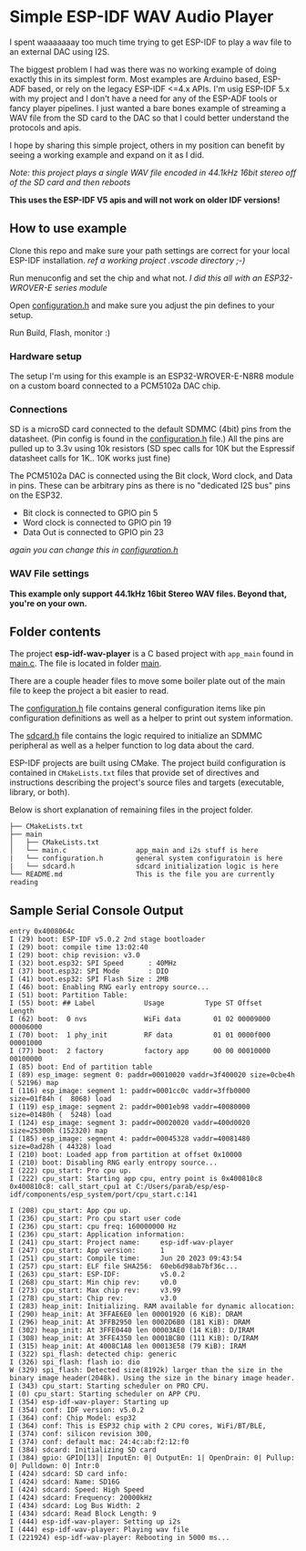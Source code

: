 # Simple ESP-IDF WAV Audio Player

I spent waaaaaaay too much time trying to get ESP-IDF to play a wav file to an external DAC using I2S.

The biggest problem I had was there was no working example of doing exactly this in its simplest form. Most examples are Arduino based, ESP-ADF based, or rely on the legacy ESP-IDF <=4.x APIs. I'm usig ESP-IDF 5.x with my project and I don't have a need for any of the ESP-ADF tools or fancy player pipelines. I just wanted a bare bones example of streaming a WAV file from the SD card to the DAC so that I could better understand the protocols and apis.

I hope by sharing this simple project, others in my position can benefit by seeing a working example and expand on it as I did.

_Note: this project plays a single WAV file encoded in 44.1kHz 16bit stereo off of the SD card and then reboots_

**This uses the ESP-IDF V5 apis and will not work on older IDF versions!**

## How to use example

Clone this repo and make sure your path settings are correct for your local ESP-IDF installation. _ref a working project .vscode directory ;-)_

Run menuconfig and set the chip and what not. _I did this all with an ESP32-WROVER-E series module_

Open [configuration.h](main/configuration.h) and make sure you adjust the pin defines to your setup.

Run Build, Flash, monitor :)

### Hardware setup

The setup I'm using for this example is an ESP32-WROVER-E-N8R8 module on a custom board connected to a PCM5102a DAC chip.

### Connections

SD is a microSD card connected to the default SDMMC (4bit) pins from the datasheet. (Pin config is found in the [configuration.h](main/configuration.h) file.)
All the pins are pulled up to 3.3v using 10k resistors (SD spec calls for 10K but the Espressif datasheet calls for 1K.. 10K works just fine)

The PCM5102a DAC is connected using the Bit clock, Word clock, and Data in pins.
These can be arbitrary pins as there is no "dedicated I2S bus" pins on the ESP32.

- Bit clock is connected to GPIO pin 5
- Word clock is connected to GPIO pin 19
- Data Out is connected to GPIO pin 23

_again you can change this in [configuration.h](main/configuration.h)_

### WAV File settings

**This example only support 44.1kHz 16bit Stereo WAV files. Beyond that, you're on your own.**

## Folder contents

The project **esp-idf-wav-player** is a C based project with `app_main` found in [main.c](main/main.c). The file is located in folder [main](main).

There are a couple header files to move some boiler plate out of the main file to keep the project a bit easier to read.

The [configuration.h](main/configuration.h) file contains general configuration items like pin configuration definitions as well as a helper to print out system information.

The [sdcard.h](main/sdcard.h) file contains the logic required to initialize an SDMMC peripheral as well as a helper function to log data about the card.

ESP-IDF projects are built using CMake. The project build configuration is contained in `CMakeLists.txt`
files that provide set of directives and instructions describing the project's source files and targets
(executable, library, or both).

Below is short explanation of remaining files in the project folder.

```
├── CMakeLists.txt
├── main
│   ├── CMakeLists.txt
│   └── main.c                 app_main and i2s stuff is here
|   └── configuration.h        general system configuratoin is here
|   └── sdcard.h               sdcard initialization logic is here
└── README.md                  This is the file you are currently reading
```

## Sample Serial Console Output

```
entry 0x4008064c
I (29) boot: ESP-IDF v5.0.2 2nd stage bootloader
I (29) boot: compile time 13:02:40
I (29) boot: chip revision: v3.0
I (32) boot.esp32: SPI Speed      : 40MHz
I (37) boot.esp32: SPI Mode       : DIO
I (41) boot.esp32: SPI Flash Size : 2MB
I (46) boot: Enabling RNG early entropy source...
I (51) boot: Partition Table:
I (55) boot: ## Label            Usage          Type ST Offset   Length
I (62) boot:  0 nvs              WiFi data        01 02 00009000 00006000
I (70) boot:  1 phy_init         RF data          01 01 0000f000 00001000
I (77) boot:  2 factory          factory app      00 00 00010000 00100000
I (85) boot: End of partition table
I (89) esp_image: segment 0: paddr=00010020 vaddr=3f400020 size=0cbe4h ( 52196) map
I (116) esp_image: segment 1: paddr=0001cc0c vaddr=3ffb0000 size=01f84h (  8068) load
I (119) esp_image: segment 2: paddr=0001eb98 vaddr=40080000 size=01480h (  5248) load
I (124) esp_image: segment 3: paddr=00020020 vaddr=400d0020 size=25300h (152320) map
I (185) esp_image: segment 4: paddr=00045328 vaddr=40081480 size=0ad28h ( 44328) load
I (210) boot: Loaded app from partition at offset 0x10000
I (210) boot: Disabling RNG early entropy source...
I (222) cpu_start: Pro cpu up.
I (222) cpu_start: Starting app cpu, entry point is 0x400810c8
0x400810c8: call_start_cpu1 at C:/Users/parab/esp/esp-idf/components/esp_system/port/cpu_start.c:141

I (208) cpu_start: App cpu up.
I (236) cpu_start: Pro cpu start user code
I (236) cpu_start: cpu freq: 160000000 Hz
I (236) cpu_start: Application information:
I (241) cpu_start: Project name:     esp-idf-wav-player
I (247) cpu_start: App version:      1
I (251) cpu_start: Compile time:     Jun 20 2023 09:43:54
I (257) cpu_start: ELF file SHA256:  60eb6d98ab7bf36c...
I (263) cpu_start: ESP-IDF:          v5.0.2
I (268) cpu_start: Min chip rev:     v0.0
I (273) cpu_start: Max chip rev:     v3.99
I (278) cpu_start: Chip rev:         v3.0
I (283) heap_init: Initializing. RAM available for dynamic allocation:
I (290) heap_init: At 3FFAE6E0 len 00001920 (6 KiB): DRAM
I (296) heap_init: At 3FFB2950 len 0002D6B0 (181 KiB): DRAM
I (302) heap_init: At 3FFE0440 len 00003AE0 (14 KiB): D/IRAM
I (308) heap_init: At 3FFE4350 len 0001BCB0 (111 KiB): D/IRAM
I (315) heap_init: At 4008C1A8 len 00013E58 (79 KiB): IRAM
I (322) spi_flash: detected chip: generic
I (326) spi_flash: flash io: dio
W (329) spi_flash: Detected size(8192k) larger than the size in the binary image header(2048k). Using the size in the binary image header.
I (343) cpu_start: Starting scheduler on PRO CPU.
I (0) cpu_start: Starting scheduler on APP CPU.
I (354) esp-idf-wav-player: Starting up
I (354) conf: IDF version: v5.0.2
I (364) conf: Chip Model: esp32
I (364) conf: This is ESP32 chip with 2 CPU cores, WiFi/BT/BLE,
I (374) conf: silicon revision 300,
I (374) conf: default mac: 24:4c:ab:f2:12:f0
I (384) sdcard: Initializing SD card
I (384) gpio: GPIO[13]| InputEn: 0| OutputEn: 1| OpenDrain: 0| Pullup: 0| Pulldown: 0| Intr:0
I (424) sdcard: SD card info:
I (424) sdcard: Name: SD16G
I (424) sdcard: Speed: High Speed
I (424) sdcard: Frequency: 20000kHz
I (434) sdcard: Log Bus Width: 2
I (434) sdcard: Read Block Length: 9
I (444) esp-idf-wav-player: Setting up i2s
I (444) esp-idf-wav-player: Playing wav file
I (221924) esp-idf-wav-player: Rebooting in 5000 ms...
```
